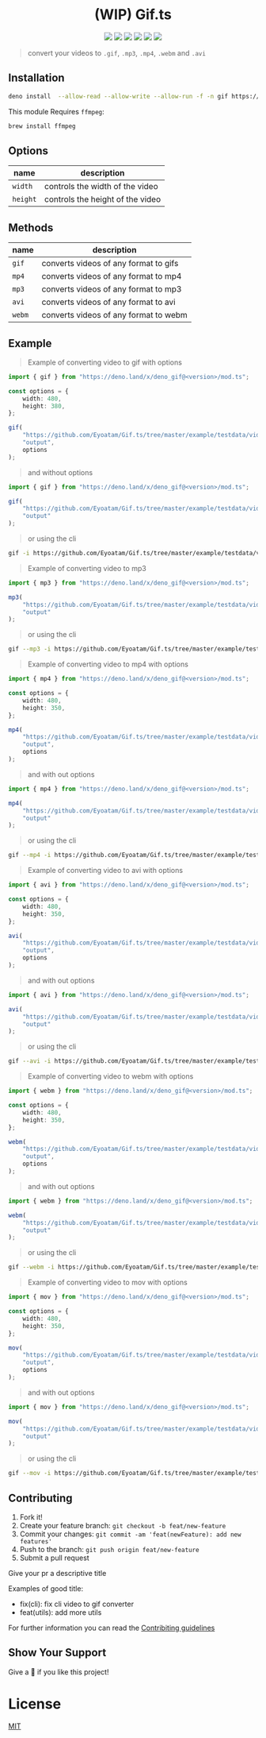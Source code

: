 <h1 align="center">(WIP) Gif.ts</h1>

<p align="center">
<img src="https://github.com/Eyoatam/Gif.ts/workflows/ci/badge.svg">
<img src="https://img.shields.io/endpoint?url=https%3A%2F%2Fdeno-visualizer.danopia.net%2Fshields%2Fupdates%2Fx%2Fdeno_gif%2Fmod.ts">
<img src="https://img.shields.io/endpoint?url=https%3A%2F%2Fdeno-visualizer.danopia.net%2Fshields%2Flatest-version%2Fx%2Fdeno_gif%2Fmod.ts">
<img src="https://img.shields.io/badge/license-MIT-blue.svg">
<img src="https://img.shields.io/badge/deno-^1.5.0-informational?logo=deno">
<a href="https://doc.deno.land/https/deno.land/x/deno_gif/mod.ts">
  <img src="https://doc.deno.land/badge.svg">
</a>
</p>

> convert your videos to `.gif`, `.mp3`, `.mp4`, `.webm` and `.avi`

## Installation

```bash
deno install  --allow-read --allow-write --allow-run -f -n gif https://deno.land/x/deno_gif@0.9.0/cli.ts
```

This module Requires `ffmpeg`:

```bash
brew install ffmpeg
```

## Options

| name     | description                      |
| -------- | -------------------------------- |
| `width`  | controls the width of the video  |
| `height` | controls the height of the video |

## Methods

| name   | description                           |
| ------ | ------------------------------------- |
| `gif`  | converts videos of any format to gifs |
| `mp4`  | converts videos of any format to mp4  |
| `mp3`  | converts videos of any format to mp3  |
| `avi`  | converts videos of any format to avi  |
| `webm` | converts videos of any format to webm |

## Example

> Example of converting video to gif with options

```ts
import { gif } from "https://deno.land/x/deno_gif@<version>/mod.ts";

const options = {
	width: 480,
	height: 380,
};

gif(
	"https://github.com/Eyoatam/Gif.ts/tree/master/example/testdata/video.mp4",
	"output",
	options
);
```

> and without options

```ts
import { gif } from "https://deno.land/x/deno_gif@<version>/mod.ts";

gif(
	"https://github.com/Eyoatam/Gif.ts/tree/master/example/testdata/video.mp4",
	"output"
);
```

> or using the cli

```bash
gif -i https://github.com/Eyoatam/Gif.ts/tree/master/example/testdata/video.mp4 -o output
```

> Example of converting video to mp3

```ts
import { mp3 } from "https://deno.land/x/deno_gif@<version>/mod.ts";

mp3(
	"https://github.com/Eyoatam/Gif.ts/tree/master/example/testdata/video.mp4",
	"output"
);
```

> or using the cli

```bash
gif --mp3 -i https://github.com/Eyoatam/Gif.ts/tree/master/example/testdata/video.mp4 -o output
```

> Example of converting video to mp4 with options

```ts
import { mp4 } from "https://deno.land/x/deno_gif@<version>/mod.ts";

const options = {
	width: 480,
	height: 350,
};

mp4(
	"https://github.com/Eyoatam/Gif.ts/tree/master/example/testdata/video.mp4",
	"output",
	options
);
```

> and with out options

```ts
import { mp4 } from "https://deno.land/x/deno_gif@<version>/mod.ts";

mp4(
	"https://github.com/Eyoatam/Gif.ts/tree/master/example/testdata/video.mp4",
	"output"
);
```

> or using the cli

```bash
gif --mp4 -i https://github.com/Eyoatam/Gif.ts/tree/master/example/testdata/video.mp4 -o output
```

> Example of converting video to avi with options

```ts
import { avi } from "https://deno.land/x/deno_gif@<version>/mod.ts";

const options = {
	width: 480,
	height: 350,
};

avi(
	"https://github.com/Eyoatam/Gif.ts/tree/master/example/testdata/video.mp4",
	"output",
	options
);
```

> and with out options

```ts
import { avi } from "https://deno.land/x/deno_gif@<version>/mod.ts";

avi(
	"https://github.com/Eyoatam/Gif.ts/tree/master/example/testdata/video.mp4",
	"output"
);
```

> or using the cli

```bash
gif --avi -i https://github.com/Eyoatam/Gif.ts/tree/master/example/testdata/video.mp4 -o output
```

> Example of converting video to webm with options

```ts
import { webm } from "https://deno.land/x/deno_gif@<version>/mod.ts";

const options = {
	width: 480,
	height: 350,
};

webm(
	"https://github.com/Eyoatam/Gif.ts/tree/master/example/testdata/video.mp4",
	"output",
	options
);
```

> and with out options

```ts
import { webm } from "https://deno.land/x/deno_gif@<version>/mod.ts";

webm(
	"https://github.com/Eyoatam/Gif.ts/tree/master/example/testdata/video.mp4",
	"output"
);
```

> or using the cli

```bash
gif --webm -i https://github.com/Eyoatam/Gif.ts/tree/master/example/testdata/video.mp4 -o output
```

> Example of converting video to mov with options

```ts
import { mov } from "https://deno.land/x/deno_gif@<version>/mod.ts";

const options = {
	width: 480,
	height: 350,
};

mov(
	"https://github.com/Eyoatam/Gif.ts/tree/master/example/testdata/video.mp4",
	"output",
	options
);
```

> and with out options

```ts
import { mov } from "https://deno.land/x/deno_gif@<version>/mod.ts";

mov(
	"https://github.com/Eyoatam/Gif.ts/tree/master/example/testdata/video.mp4",
	"output"
);
```

> or using the cli

```bash
gif --mov -i https://github.com/Eyoatam/Gif.ts/tree/master/example/testdata/video.mp4 -o output
```

## Contributing

1. Fork it!
2. Create your feature branch: `git checkout -b feat/new-feature`
3. Commit your changes: `git commit -am 'feat(newFeature): add new features'`
4. Push to the branch: `git push origin feat/new-feature`
5. Submit a pull request

Give your pr a descriptive title

Examples of good title:

- fix(cli): fix cli video to gif converter
- feat(utils): add more utils

For further information you can read the
[Contribiting guidelines](https://github.com/Eyoatam/Gif.ts/blob/master/CONTRIBUTING.md)

## Show Your Support

Give a 🌟 if you like this project!

# License

[MIT](https://github.com/Eyoatam/gif.ts/blob/master/LICENSE)
